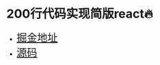 # 200行代码实现简版react🔥

- <font size="5" color='#3eaf7c'><a href="https://juejin.im/post/5c0c7304f265da613e22106c">掘金地址</a></font>
- <font size="5" color='#3eaf7c'><a href="https://codepen.io/iamswf/pen/vQPaYw?editors=0010">源码</a></font>
